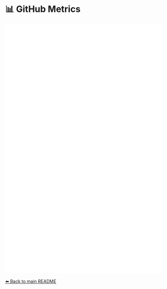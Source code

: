 # 📊 GitHub Metrics

![GitHub Metrics](https://raw.githubusercontent.com/s009900/s009900/main/metrics.classic.svg)

[⬅️ Back to main README](README.md)


